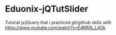 # Eduonix-jQTutSlider
Tutorial js/jQuery that i practiced git/github skills with https://www.youtube.com/watch?v=E4RRjN_L4Ok
